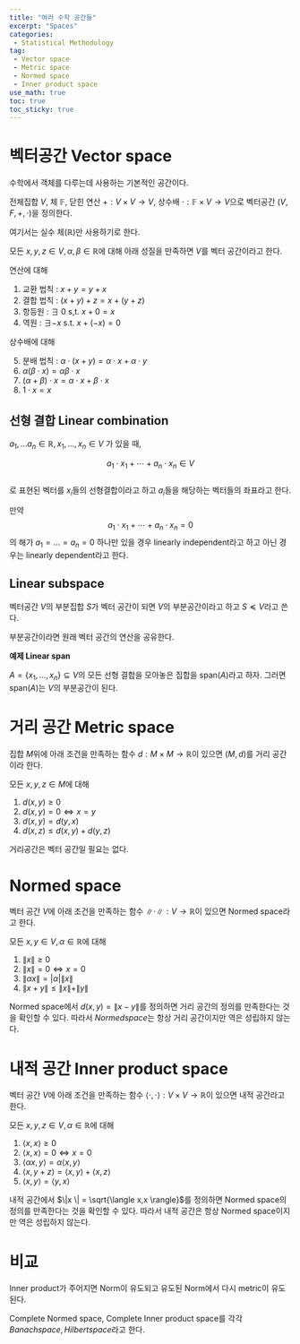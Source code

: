 ```yaml
---
title: "여러 수학 공간들"
excerpt: "Spaces"
categories:
 - Statistical Methodology
tag:
 - Vector space
 - Metric space
 - Normed space
 - Inner product space
use_math: true
toc: true
toc_sticky: true
---
```


# 벡터공간 Vector space

수학에서 객체를 다루는데 사용하는 기본적인 공간이다.

전체집합 $V$, 체 $\mathbb F$, 닫힌 연산 $+: V \times V \to V$, 상수배 $\cdot: \mathbb F \times V \to V$으로 벡터공간 $(V, F, +, \cdot)$을 정의한다.

여기서는 실수 체$(\mathbb R)$만 사용하기로 한다.

모든 $x,y,z \in V, \alpha, \beta \in \mathbb R$에 대해 아래 성질을 만족하면 $V$를 벡터 공간이라고 한다.

연산에 대해

1. 교환 법칙 : $x + y = y + x$
2. 결합 법칙 : $(x + y) + z = x + (y + z)$
3. 항등원 : $\exists \ 0$ s,t. $x + 0 = x$
4. 역원 : $\exists -x$ s.t. $x + (-x) = 0$

상수배에 대해

5. 분배 법칙 : $\alpha\cdot (x + y) = \alpha \cdot x + \alpha \cdot y$
6. $\alpha(\beta \cdot x) = \alpha \beta \cdot x$
7. $(\alpha + \beta)\cdot x = \alpha \cdot x + \beta \cdot x$
8. $1 \cdot x = x$ 

## 선형 결합 Linear combination

$a_1,...a_n \in \mathbb R, x_1, ..., x_n \in V$ 가 있을 때, 

$$ 
a_1 \cdot x_1 + \dotsb + a_n\cdot x_n \in V
$$  
로 표현된 벡터를 $x_i$들의 선형결합이라고 하고 $a_i$들을 해당하는 벡터들의 좌표라고 한다.

만약 
$$
a_1 \cdot x_1 + \dotsb + a_n\cdot x_n  = 0
$$
의 해가 $a_1 = \dots = a_n = 0$ 하나만 있을 경우 linearly independent라고 하고 아닌 경우는 linearly dependent라고 한다.

## Linear subspace

벡터공간 $V$의 부분집합 $S$가 벡터 공간이 되면 $V$의 부분공간이라고 하고 $S \preceq V$라고 쓴다.

부분공간이라면 원래 벡터 공간의 연산을 공유한다.


**예제 Linear span**

$A = \{x_1, ..., x_n\} \subseteq V$의 모든 선형 결합을 모아놓은 집합을 span$(A)$라고 하자. 
그러면 span($A$)는 $V$의 부분공간이 된다.

# 거리 공간 Metric space

집합 $M$위에 아래 조건을 만족하는 함수 $d : M \times M \to \mathbb R$이 있으면 $(M, d)$를 거리 공간이라 한다.

모든 $x,y,z \in M$에 대해
1. $d(x, y) \ge 0$
2. $d(x, y) = 0 \Leftrightarrow x = y$
3. $d(x, y) = d(y, x)$
4. $d(x, z) \le d(x,y) + d(y, z)$

거리공간은 벡터 공간일 필요는 없다. 

# Normed space

벡터 공간 $V$에 아래 조건을 만족하는 함수 $\|\cdot\| : V \to \mathbb R$이 있으면 Normed space라고 한다.

모든 $x,y \in V, \alpha \in \mathbb R$에 대해
1. $\|x\| \ge 0$
2. $\|x\| = 0 \Leftrightarrow x = 0$
3. $\|\alpha x\| = |\alpha| \|x\|$
4. $\|x + y\| \le \|x\| + \|y\|$

Normed space에서 $d(x, y) = \|x - y\|$를 정의하면 거리 공간의 정의를 만족한다는 것을 확인할 수 있다. 따라서 $Normed space$는 항상 거리 공간이지만 역은 성립하지 않는다.

# 내적 공간 Inner product space

벡터 공간 $V$에 아래 조건을 만족하는 함수 $\langle \cdot, \cdot\rangle : V\times V \to \mathbb R$이 있으면 내적 공간라고 한다.

모든 $x,y, z \in V, \alpha \in \mathbb R$에 대해
1. $\langle x, x\rangle \ge 0$
2. $\langle x, x\rangle = 0 \Leftrightarrow x = 0$
3. $\langle \alpha x, y \rangle =\alpha\langle x, y\rangle$
4. $\langle x, y + z\rangle = \langle x, y\rangle + \langle x, z\rangle$
5. $\langle x, y\rangle = \langle y, x\rangle$

내적 공간에서 $\|x \| = \sqrt{\langle x,x \rangle}$를 정의하면 Normed space의 정의를 만족한다는 것을 확인할 수 있다. 따라서 내적 공간은 항상 Normed space이지만 역은 성립하지 않는다.

# 비교

Inner product가 주어지면 Norm이 유도되고 유도된 Norm에서 다시 metric이 유도된다. 

Complete Normed space, Complete Inner product space를 각각 $Banach space, Hilbert space$라고 한다.
